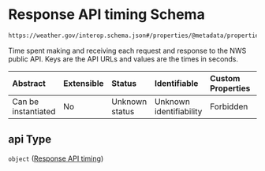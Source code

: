 # Response API timing Schema

```txt
https://weather.gov/interop.schema.json#/properties/@metadata/properties/timing/properties/api
```

Time spent making and receiving each request and response to the NWS public API. Keys are the API URLs and values are the times in seconds.

| Abstract            | Extensible | Status         | Identifiable            | Custom Properties | Additional Properties | Access Restrictions | Defined In                                                                                                 |
| :------------------ | :--------- | :------------- | :---------------------- | :---------------- | :-------------------- | :------------------ | :--------------------------------------------------------------------------------------------------------- |
| Can be instantiated | No         | Unknown status | Unknown identifiability | Forbidden         | Allowed               | none                | [interop-layer.schema.json\*](../../../api-interop-layer/interop-layer.schema.json "open original schema") |

## api Type

`object` ([Response API timing](interop-layer-properties-response-metadata-properties-response-timing-properties-response-api-timing.md))

